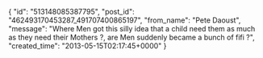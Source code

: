  {
   "id": "513148085387795",
   "post_id": "462493170453287_491707400865197",
   "from_name": "Pete Daoust",
   "message": "Where Men got this silly idea that a child need them as much as they need their Mothers ?, are Men suddenly became a bunch of fifi ?",
   "created_time": "2013-05-15T02:17:45+0000"
 }
